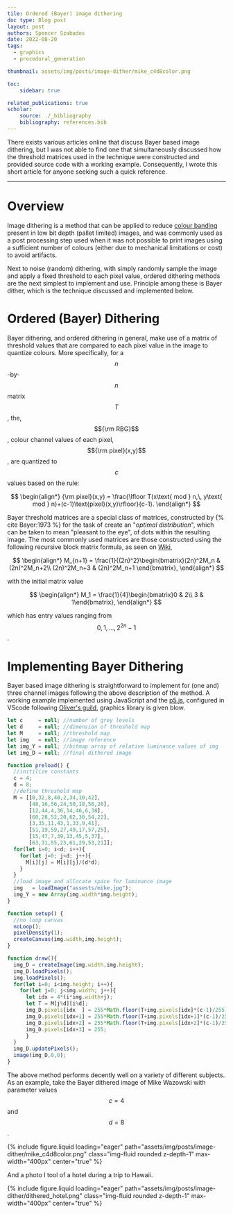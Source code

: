```yaml
---
tile: Ordered (Bayer) image dithering
doc type: Blog post
layout: post
authors: Spencer Szabados
date: 2022-08-20
tags:
  - graphics
  - procedural_generation

thumbnail: assets/img/posts/image-dither/mike_c4d8color.png

toc:
    sidebar: true

related_publications: true
scholar: 
    source: ./_bibliography
    bibliography: references.bib
---
```


There exists various articles online that discuss Bayer based image dithering, but I was not able to find one that simultaneously discussed how the threshold matrices used in the technique were constructed and provided source code with a working example. Consequently, I wrote this short article for anyone seeking such a quick reference. 

---

# Overview
Image dithering is a method that can be applied to reduce [colour banding](https://en.wikipedia.org/wiki/Colour_banding) present in low bit depth (pallet limited) images, and was commonly used as a post processing step used when it was not possible to print images using a sufficient number of colours (either due to mechanical limitations or cost) to avoid artifacts. 

Next to noise (random) dithering, with simply randomly sample the image and apply a fixed threshold to each pixel value, ordered dithering methods are the next simplest to implement and use. Principle among these is Bayer dither, which is the technique discussed and implemented below.


# Ordered (Bayer) Dithering 
Bayer dithering, and ordered dithering in general, make use of a matrix of threshold values that are compared to each pixel value in the image to quantize colours. More specifically, for a $$n$$-by-$$n$$ matrix $$T$$, the, $${\rm RBG}$$, colour channel values of each pixel, $${\rm pixel}(x,y)$$, are quantized to $$c$$ values based on the rule: 

$$
\begin{align*}
    {\rm pixel}(x,y) = \frac{\lfloor T(x\text{ mod } n,\, y\text{ mod } n)+(c-1)\text{pixel}(x,y)\rfloor}{c-1}.
\end{align*}
$$

Bayer threshold matrices are a special class of matrices, constructed by {% cite Bayer:1973 %} for the task of create an "_optimal distribution_", which can be taken to mean "pleasant to the eye", of dots within the resulting image. The most commonly used matrices are those constructed using the following recursive block matrix formula, as seen on [Wiki](https://en.wikipedia.org/wiki/Ordered_dithering#Threshold_map), 

$$
\begin{align*}
    M_{n+1} = \frac{1}{(2n)^2}\begin{bmatrix}(2n)^2M_n & (2n)^2M_n+2\\ (2n)^2M_n+3 & (2n)^2M_n+1 \end{bmatrix},
\end{align*}
$$

with the initial matrix value

$$
\begin{align*}
    M_1 = \frac{1}{4}\begin{bmatrix}0 & 2\\ 3 & 1\end{bmatrix},
\end{align*}
$$

which has entry values ranging from $$0,1,\dots,2^{2n}-1$$.


# Implementing Bayer Dithering 
Bayer based image dithering is straightforward to implement for (one and) three channel images following the above description of the method. A working example implemented using JavaScript and the [p5.js](https://p5js.org/), configured in VScode following [Oliver's guild](https://notes.osteele.com/tools/vscode/configuring-visual-studio-code-for-p5js-development-p5-server), graphics library is given blow. 

```js
let c     = null; //number of grey levels
let d     = null; //dimension of threshold map
let M     = null; //threshold map
let img   = null; //image reference
let img_Y = null; //bitmap array of relative luminance values of img
let img_D = null; //final dithered image

function preload() {
  //initilize constants
  c = 4;
  d = 8;
  //define threshold map
  M = [[0,32,8,40,2,34,10,42],
       [48,16,56,24,50,18,58,26],
       [12,44,4,36,14,46,6,38],
       [60,28,52,20,62,30,54,22],
       [3,35,11,43,1,33,9,41],
       [51,19,59,27,49,17,57,25],
       [15,47,7,39,13,45,5,37],
       [63,31,55,23,61,29,53,21]];
  for(let i=0; i<d; i++){
    for(let j=0; j<d; j++){
      M[i][j] = M[i][j]/(d*d); 
    }
  }
  //load image and allocate space for luminance image
  img   = loadImage("assests/mike.jpg");
  img_Y = new Array(img.width*img.height);
}

function setup() {
  //no loop canvas
  noLoop();
  pixelDensity(1);
  createCanvas(img.width,img.height);
}

function draw(){
  img_D = createImage(img.width,img.height);
  img_D.loadPixels();
  img.loadPixels();
  for(let i=0; i<img.height; i++){
    for(let j=0; j<img.width; j++){
      let idx = 4*(i*img.width+j);
      let T = M[j%d][i%d];
      img_D.pixels[idx  ] = 255*Math.floor(T+img.pixels[idx]*(c-1)/255)/(c-1);
      img_D.pixels[idx+1] = 255*Math.floor(T+img.pixels[idx+1]*(c-1)/255)/(c-1);
      img_D.pixels[idx+2] = 255*Math.floor(T+img.pixels[idx+2]*(c-1)/255)/(c-1);
      img_D.pixels[idx+3] = 255;
      }  
  }
  img_D.updatePixels();
  image(img_D,0,0);
}
```

The above method performs decently well on a variety of different subjects. As an example, take the Bayer dithered image of Mike Wazowski with parameter values $$c=4$$ and $$d=8$$.

{% include figure.liquid loading="eager" path="assets/img/posts/image-dither/mike_c4d8color.png" class="img-fluid rounded z-depth-1" max-width="400px" center="true" %}

And a photo I tool of a hotel during a trip to Hawaii.

{% include figure.liquid loading="eager" path="assets/img/posts/image-dither/dithered_hotel.png" class="img-fluid rounded z-depth-1" max-width="400px" center="true" %}